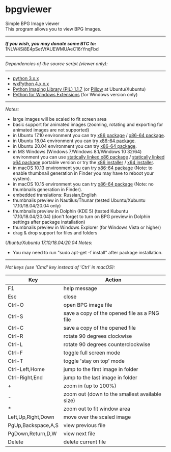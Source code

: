 bpgviewer
===========  
Simple BPG Image viewer  
This program allows you to view BPG Images.  
  
---  
_**If you wish, you may donate some BTC to:**_ 1NLW4Si8E4pSetVfAUEWMUAeC16rYnqFbd  
  
---  

_Dependencies of the source script (viewer only):_  

---  
* [python 3.x.x](https://www.python.org/)  
* [wxPython 4.x.x.x](http://www.wxpython.org/)  
* [Python Imaging Library (PIL) 1.1.7](http://www.pythonware.com/products/pil/) (or [Pillow](https://pillow.readthedocs.org/) at Ubuntu/Xubuntu)  
* [Python for Windows Extensions](http://sourceforge.net/projects/pywin32/) (for Windows version only)

---
_Notes:_  
- large images will be scaled to fit screen area  
- basic support for animated images (zooming, rotating and exporting for animated images are not supported)  
- in Ubuntu 17.10 environment you can try [x86 package](https://github.com/asimba/pybpgviewer/releases/download/v1.26/bpgviewer-1.26-ubuntu-17.10-i386.deb) / [x86-64 package](https://github.com/asimba/pybpgviewer/releases/download/v1.26/bpgviewer-1.26-ubuntu-17.10-amd64.deb).  
- in Ubuntu 18.04 environment you can try [x86-64 package](https://github.com/asimba/pybpgviewer/releases/download/v1.27/bpgviewer-1.27-ubuntu-18.04-amd64.deb).  
- in Ubuntu 20.04 environment you can try [x86-64 package](https://github.com/asimba/pybpgviewer/releases/download/v1.27/bpgviewer-1.27-ubuntu-20.04-amd64.deb).  
- in MS Windows (Windows 7/Windows 8.1/Windows 10 32/64) environment you can use [statically linked x86 package](https://github.com/asimba/pybpgviewer/releases/download/v1.26/bpgviewer-1.26-win32-portable.7z) / [statically linked x64 package](https://github.com/asimba/pybpgviewer/releases/download/v1.27/bpgviewer-1.27-win64-portable.7z) portable version or try the [x86 installer](https://github.com/asimba/pybpgviewer/releases/download/v1.26/bpgviewer-1.26-win32-setup.exe) / [x64 installer](https://github.com/asimba/pybpgviewer/releases/download/v1.27/bpgviewer-1.27-win64-setup.exe).  
- in macOS 10.13 environment you can try [x86-64 package](https://github.com/asimba/pybpgviewer/releases/download/v1.26/bpgviewer-1.26-macos-10.13.dmg) (Note: to enable thumbnail generation in Finder you may have to reboot your system).  
- in macOS 10.15 environment you can try [x86-64 package](https://github.com/asimba/pybpgviewer/releases/download/v1.27/bpgviewer-1.27-macos-10.15.dmg) (Note: no thumbnails generation in Finder).  
- embedded translations: Russian,English  
- thumbnails preview in Nautilus/Thunar (tested Ubuntu/Xubuntu 17.10/18.04/20.04 only)  
- thumbnails preview in Dolphin (KDE 5) (tested Kubuntu 17.10/18.04/20.04) (don't forget to turn on BPG preview in Dolphin settings after package installation)  
- thumbnails preview in Windows Explorer (for Windows Vista or higher)  
- drag & drop support for files and folders  

_Ubuntu/Xubuntu 17.10/18.04/20.04 Notes:_  
* You may need to run "sudo apt-get -f install" after package installation.  

---
_Hot keys (use 'Cmd' key instead of 'Ctrl' in macOS):_  

Key  | Action
----- | ------  
F1 | help message  
Esc | close  
Ctrl-O | open BPG image file  
Ctrl-S | save a copy of the opened file as a PNG file  
Ctrl-C | save a copy of the opened file  
Ctrl-R | rotate 90 degrees clockwise  
Ctrl-L | rotate 90 degrees counterclockwise  
Ctrl-F | toggle full screen mode  
Ctrl-T | toggle 'stay  on  top' mode  
Ctrl-Left,Home | jump to the first image in folder  
Ctrl-Right,End | jump to the last image in folder  
\+ | zoom in (up to 100%)  
\- | zoom out (down to the smallest available size)  
\* | zoom out to fit window area
Left,Up,Right,Down | move over the scaled image  
PgUp,Backspace,A,S | view previous file  
PgDown,Return,D,W | view next file  
Delete | delete current file  
